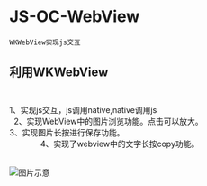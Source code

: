 # JS-OC-WebView


`WKWebView实现js交互`<br>

## 利用WKWebView  <br>  
  1、实现js交互，js调用native,native调用js  <br>  
  2、实现WebView中的图片浏览功能。点击可以放大。     <br> 
  3、实现图片长按进行保存功能。                       <br>              
  4、实现了webview中的文字长按copy功能。<br>  


![图片示意](https://github.com/liyuunxiangGit/JS-OC-WebView/blob/master/wkWebViewjs交互.gif)  
